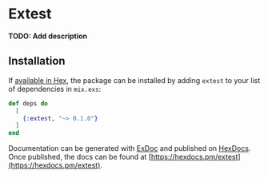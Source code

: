# Extest

**TODO: Add description**

## Installation

If [available in Hex](https://hex.pm/docs/publish), the package can be installed
by adding `extest` to your list of dependencies in `mix.exs`:

```elixir
def deps do
  [
    {:extest, "~> 0.1.0"}
  ]
end
```

Documentation can be generated with [ExDoc](https://github.com/elixir-lang/ex_doc)
and published on [HexDocs](https://hexdocs.pm). Once published, the docs can
be found at [https://hexdocs.pm/extest](https://hexdocs.pm/extest).

